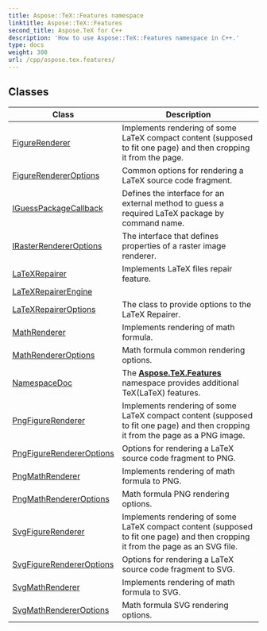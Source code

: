 ```yaml
---
title: Aspose::TeX::Features namespace
linktitle: Aspose::TeX::Features
second_title: Aspose.TeX for C++
description: 'How to use Aspose::TeX::Features namespace in C++.'
type: docs
weight: 300
url: /cpp/aspose.tex.features/
---
```




## Classes

| Class | Description |
| --- | --- |
| [FigureRenderer](./figurerenderer/) | Implements rendering of some LaTeX compact content (supposed to fit one page) and then cropping it from the page. |
| [FigureRendererOptions](./figurerendereroptions/) | Common options for rendering a LaTeX source code fragment. |
| [IGuessPackageCallback](./iguesspackagecallback/) | Defines the interface for an external method to guess a required LaTeX package by command name. |
| [IRasterRendererOptions](./irasterrendereroptions/) | The interface that defines properties of a raster image renderer. |
| [LaTeXRepairer](./latexrepairer/) | Implements LaTeX files repair feature. |
| [LaTeXRepairerEngine](./latexrepairerengine/) |  |
| [LaTeXRepairerOptions](./latexrepaireroptions/) | The class to provide options to the LaTeX Repairer. |
| [MathRenderer](./mathrenderer/) | Implements rendering of math formula. |
| [MathRendererOptions](./mathrendereroptions/) | Math formula common rendering options. |
| [NamespaceDoc](./namespacedoc/) | The **[Aspose.TeX.Features](./)** namespace provides additional TeX(LaTeX) features. |
| [PngFigureRenderer](./pngfigurerenderer/) | Implements rendering of some LaTeX compact content (supposed to fit one page) and then cropping it from the page as a PNG image. |
| [PngFigureRendererOptions](./pngfigurerendereroptions/) | Options for rendering a LaTeX source code fragment to PNG. |
| [PngMathRenderer](./pngmathrenderer/) | Implements rendering of math formula to PNG. |
| [PngMathRendererOptions](./pngmathrendereroptions/) | Math formula PNG rendering options. |
| [SvgFigureRenderer](./svgfigurerenderer/) | Implements rendering of some LaTeX compact content (supposed to fit one page) and then cropping it from the page as an SVG file. |
| [SvgFigureRendererOptions](./svgfigurerendereroptions/) | Options for rendering a LaTeX source code fragment to SVG. |
| [SvgMathRenderer](./svgmathrenderer/) | Implements rendering of math formula to SVG. |
| [SvgMathRendererOptions](./svgmathrendereroptions/) | Math formula SVG rendering options. |
